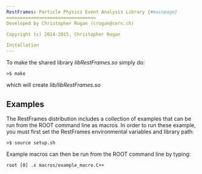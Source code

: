 ```yaml
---
RestFrames: Particle Physics Event Analysis Library {#mainpage}
=================================
Developed by Christopher Rogan (crogan@cern.ch)

Copyright (c) 2014-2015, Christopher Rogan

Installation 
---
```


To make the shared library _libRestFrames.so_ simply do:

    >$ make

which will create _lib/libRestFrames.so_

Examples 
---

The RestFrames distribution includes a collection of examples
that can be run from the ROOT command line as macros. In order
to run these example, you must first set the RestFrames environmental
variables and library path:

    >$ source setup.sh

Example macros can then be run from the ROOT command line by typing:

    root [0] .x macros/example_macro.C++
